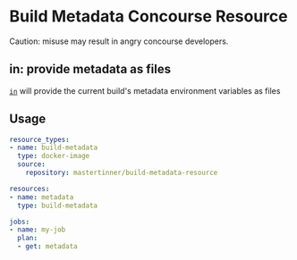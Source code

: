 # Build Metadata Concourse Resource

Caution: misuse may result in angry concourse developers.

## in: provide metadata as files

[`in`](in) will provide the current build's metadata environment variables as files

## Usage

```yaml
resource_types:
- name: build-metadata
  type: docker-image
  source:
    repository: mastertinner/build-metadata-resource

resources:
- name: metadata
  type: build-metadata

jobs:
- name: my-job
  plan:
  - get: metadata
```
